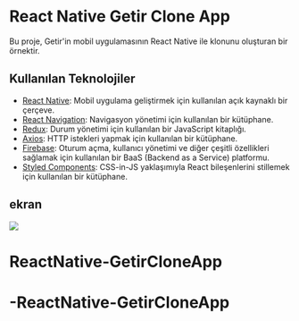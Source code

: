 # React Native Getir Clone App

Bu proje, Getir'in mobil uygulamasının React Native ile klonunu oluşturan bir örnektir.

## Kullanılan Teknolojiler

- [React Native](https://reactnative.dev/): Mobil uygulama geliştirmek için kullanılan açık kaynaklı bir çerçeve.
- [React Navigation](https://reactnavigation.org/): Navigasyon yönetimi için kullanılan bir kütüphane.
- [Redux](https://redux.js.org/): Durum yönetimi için kullanılan bir JavaScript kitaplığı.
- [Axios](https://axios-http.com/): HTTP istekleri yapmak için kullanılan bir kütüphane.
- [Firebase](https://firebase.google.com/): Oturum açma, kullanıcı yönetimi ve diğer çeşitli özellikleri sağlamak için kullanılan bir BaaS (Backend as a Service) platformu.
- [Styled Components](https://styled-components.com/): CSS-in-JS yaklaşımıyla React bileşenlerini stillemek için kullanılan bir kütüphane.


## ekran

![](getir.gif)
# ReactNative-GetirCloneApp
# -ReactNative-GetirCloneApp

